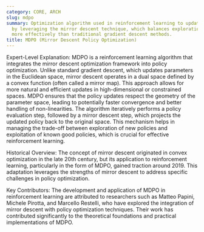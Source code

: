 ```yaml
---
category: CORE, ARCH
slug: mdpo
summary: Optimization algorithm used in reinforcement learning to update policies
  by leveraging the mirror descent technique, which balances exploration and exploitation
  more effectively than traditional gradient descent methods.
title: MDPO (Mirror Descent Policy Optimization)
---
```


Expert-Level Explanation: MDPO is a reinforcement learning algorithm that integrates the mirror descent optimization framework into policy optimization. Unlike standard gradient descent, which updates parameters in the Euclidean space, mirror descent operates in a dual space defined by a convex function (often called a mirror map). This approach allows for more natural and efficient updates in high-dimensional or constrained spaces. MDPO ensures that the policy updates respect the geometry of the parameter space, leading to potentially faster convergence and better handling of non-linearities. The algorithm iteratively performs a policy evaluation step, followed by a mirror descent step, which projects the updated policy back to the original space. This mechanism helps in managing the trade-off between exploration of new policies and exploitation of known good policies, which is crucial for effective reinforcement learning.

Historical Overview: The concept of mirror descent originated in convex optimization in the late 20th century, but its application to reinforcement learning, particularly in the form of MDPO, gained traction around 2019. This adaptation leverages the strengths of mirror descent to address specific challenges in policy optimization.

Key Contributors: The development and application of MDPO in reinforcement learning are attributed to researchers such as Matteo Papini, Michele Pirotta, and Marcello Restelli, who have explored the integration of mirror descent with policy optimization techniques. Their work has contributed significantly to the theoretical foundations and practical implementations of MDPO.